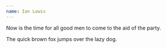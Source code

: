 ```yaml
---
name: Ian Lewis
---
```


Now is the time for all good men to come to the aid of the party.

The quick brown fox jumps over the lazy dog.
